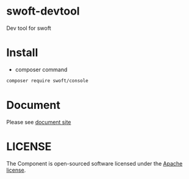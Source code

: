 # swoft-devtool

Dev tool for swoft

# Install

- composer command

```bash
composer require swoft/console
```

# Document

Please see [document site](https://doc.swoft.org)

# LICENSE

The Component is open-sourced software licensed under the [Apache license](LICENSE).

